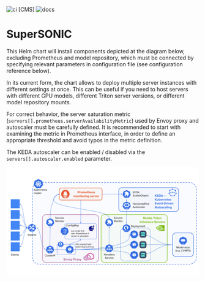 ![ci [CMS]](https://github.com/fastmachinelearning/SuperSONIC/actions/workflows/ci-github-cms.yaml/badge.svg)
![docs](https://github.com/fastmachinelearning/SuperSONIC/actions/workflows/sphinx-docs.yaml/badge.svg)

# SuperSONIC

This Helm chart will install components depicted at the diagram below, excluding Prometheus and model repository, which must be connected by specifying relevant parameters in configuration file (see configuration reference below).

In its current form, the chart allows to deploy multiple server instances with different settings at once. This can be useful if you need to host servers with different GPU models, different Triton server versions, or different model repository mounts. 

For correct behavior, the server saturation metric (`servers[].prometheus.serverAvailabilityMetric`) used by Envoy proxy and autoscaler must be carefully defined.
It is recommended to start with examining the metric in Prometheus interface, in order to
define an appropriate threshold and avoid typos in the metric definition.

The KEDA autoscaler can be enabled / disabled via the `servers[].autoscaler.enabled` parameter.

![diagram](docs/img/diagram.svg "SONIC Server Infrastructure")